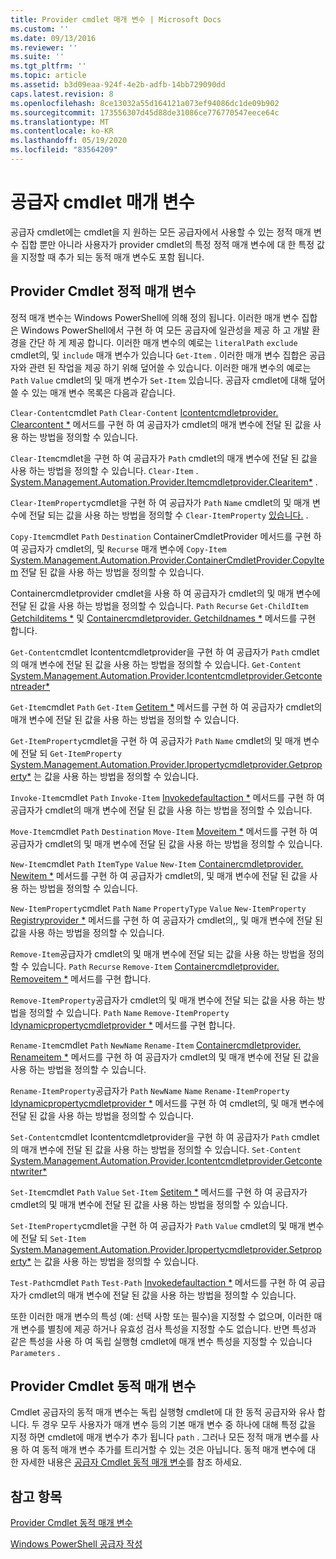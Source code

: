 ```yaml
---
title: Provider cmdlet 매개 변수 | Microsoft Docs
ms.custom: ''
ms.date: 09/13/2016
ms.reviewer: ''
ms.suite: ''
ms.tgt_pltfrm: ''
ms.topic: article
ms.assetid: b3d09eaa-924f-4e2b-adfb-14bb729090dd
caps.latest.revision: 8
ms.openlocfilehash: 8ce13032a55d164121a073ef94086dc1de09b902
ms.sourcegitcommit: 173556307d45d88de31086ce776770547eece64c
ms.translationtype: MT
ms.contentlocale: ko-KR
ms.lasthandoff: 05/19/2020
ms.locfileid: "83564209"
---
```

# <a name="provider-cmdlet-parameters"></a>공급자 cmdlet 매개 변수

공급자 cmdlet에는 cmdlet을 지 원하는 모든 공급자에서 사용할 수 있는 정적 매개 변수 집합 뿐만 아니라 사용자가 provider cmdlet의 특정 정적 매개 변수에 대 한 특정 값을 지정할 때 추가 되는 동적 매개 변수도 포함 됩니다.

## <a name="provider-cmdlet-static-parameters"></a>Provider Cmdlet 정적 매개 변수

정적 매개 변수는 Windows PowerShell에 의해 정의 됩니다. 이러한 매개 변수 집합은 Windows PowerShell에서 구현 하 여 모든 공급자에 일관성을 제공 하 고 개발 환경을 간단 하 게 제공 합니다. 이러한 매개 변수의 예로는 `literalPath` `exclude` cmdlet의, 및 `include` 매개 변수가 있습니다 `Get-Item` . 이러한 매개 변수 집합은 공급자와 관련 된 작업을 제공 하기 위해 덮어쓸 수 있습니다. 이러한 매개 변수의 예로는 `Path` `Value` cmdlet의 및 매개 변수가 `Set-Item` 있습니다. 공급자 cmdlet에 대해 덮어쓸 수 있는 매개 변수 목록은 다음과 같습니다.

`Clear-Content`cmdlet `Path` `Clear-Content` [Icontentcmdletprovider. Clearcontent *](/dotnet/api/System.Management.Automation.Provider.IContentCmdletProvider.ClearContent) 메서드를 구현 하 여 공급자가 cmdlet의 매개 변수에 전달 된 값을 사용 하는 방법을 정의할 수 있습니다.

`Clear-Item`cmdlet을 구현 하 여 공급자가 `Path` cmdlet의 매개 변수에 전달 된 값을 사용 하는 방법을 정의할 수 있습니다. `Clear-Item` . [System.Management.Automation.Provider.Itemcmdletprovider.Clearitem*](/dotnet/api/System.Management.Automation.Provider.ItemCmdletProvider.ClearItem) .

`Clear-ItemProperty`cmdlet을 구현 하 여 공급자가 `Path` `Name` cmdlet의 및 매개 변수에 전달 되는 값을 사용 하는 방법을 정의할 수 `Clear-ItemProperty` [있습니다.](/dotnet/api/System.Management.Automation.Provider.IPropertyCmdletProvider.ClearProperty) .

`Copy-Item`cmdlet `Path` `Destination` ContainerCmdletProvider 메서드를 구현 하 여 공급자가 cmdlet의, 및 `Recurse` 매개 변수에 `Copy-Item` [System.Management.Automation.Provider.ContainerCmdletProvider.CopyItem](/dotnet/api/System.Management.Automation.Provider.ContainerCmdletProvider.CopyItem) 전달 된 값을 사용 하는 방법을 정의할 수 있습니다.

Containercmdletprovider cmdlet을 사용 하 여 공급자가 cmdlet의 및 매개 변수에 전달 된 값을 사용 하는 방법을 정의할 수 있습니다. `Path` `Recurse` `Get-ChildItem` [Getchilditems *](/dotnet/api/System.Management.Automation.Provider.ContainerCmdletProvider.GetChildItems) 및 [Containercmdletprovider. Getchildnames *](/dotnet/api/System.Management.Automation.Provider.ContainerCmdletProvider.GetChildNames) 메서드를 구현 합니다.

`Get-Content`cmdlet Icontentcmdletprovider을 구현 하 여 공급자가 `Path` cmdlet의 매개 변수에 전달 된 값을 사용 하는 방법을 정의할 수 있습니다. `Get-Content` [System.Management.Automation.Provider.Icontentcmdletprovider.Getcontentreader*](/dotnet/api/System.Management.Automation.Provider.IContentCmdletProvider.GetContentReader)

`Get-Item`cmdlet `Path` `Get-Item` [Getitem *](/dotnet/api/System.Management.Automation.Provider.ItemCmdletProvider.GetItem) 메서드를 구현 하 여 공급자가 cmdlet의 매개 변수에 전달 된 값을 사용 하는 방법을 정의할 수 있습니다.

`Get-ItemProperty`cmdlet을 구현 하 여 공급자가 `Path` `Name` cmdlet의 및 매개 변수에 전달 되 `Get-ItemProperty` [System.Management.Automation.Provider.Ipropertycmdletprovider.Getproperty*](/dotnet/api/System.Management.Automation.Provider.IPropertyCmdletProvider.GetProperty) 는 값을 사용 하는 방법을 정의할 수 있습니다.

`Invoke-Item`cmdlet `Path` `Invoke-Item` [Invokedefaultaction *](/dotnet/api/System.Management.Automation.Provider.ItemCmdletProvider.InvokeDefaultAction) 메서드를 구현 하 여 공급자가 cmdlet의 매개 변수에 전달 된 값을 사용 하는 방법을 정의할 수 있습니다.

`Move-Item`cmdlet `Path` `Destination` `Move-Item` [Moveitem *](/dotnet/api/System.Management.Automation.Provider.NavigationCmdletProvider.MoveItem) 메서드를 구현 하 여 공급자가 cmdlet의 및 매개 변수에 전달 된 값을 사용 하는 방법을 정의할 수 있습니다.

`New-Item`cmdlet `Path` `ItemType` `Value` `New-Item` [Containercmdletprovider. Newitem *](/dotnet/api/System.Management.Automation.Provider.ContainerCmdletProvider.NewItem) 메서드를 구현 하 여 공급자가 cmdlet의, 및 매개 변수에 전달 된 값을 사용 하는 방법을 정의할 수 있습니다.

`New-ItemProperty`cmdlet `Path` `Name` `PropertyType` `Value` `New-ItemProperty` [Registryprovider *](/dotnet/api/Microsoft.PowerShell.Commands.RegistryProvider.NewProperty) 메서드를 구현 하 여 공급자가 cmdlet의,, 및 매개 변수에 전달 된 값을 사용 하는 방법을 정의할 수 있습니다.

`Remove-Item`공급자가 cmdlet의 및 매개 변수에 전달 되는 값을 사용 하는 방법을 정의할 수 있습니다. `Path` `Recurse` `Remove-Item` [Containercmdletprovider. Removeitem *](/dotnet/api/System.Management.Automation.Provider.ContainerCmdletProvider.RemoveItem) 메서드를 구현 합니다.

`Remove-ItemProperty`공급자가 cmdlet의 및 매개 변수에 전달 되는 값을 사용 하는 방법을 정의할 수 있습니다. `Path` `Name` `Remove-ItemProperty` [Idynamicpropertycmdletprovider *](/dotnet/api/System.Management.Automation.Provider.IDynamicPropertyCmdletProvider.RemoveProperty) 메서드를 구현 합니다.

`Rename-Item`cmdlet `Path` `NewName` `Rename-Item` [Containercmdletprovider. Renameitem *](/dotnet/api/System.Management.Automation.Provider.ContainerCmdletProvider.RenameItem) 메서드를 구현 하 여 공급자가 cmdlet의 및 매개 변수에 전달 된 값을 사용 하는 방법을 정의할 수 있습니다.

`Rename-ItemProperty`공급자가 `Path` `NewName` `Name` `Rename-ItemProperty` [Idynamicpropertycmdletprovider *](/dotnet/api/System.Management.Automation.Provider.IDynamicPropertyCmdletProvider.RenameProperty) 메서드를 구현 하 여 cmdlet의, 및 매개 변수에 전달 된 값을 사용 하는 방법을 정의할 수 있습니다.

`Set-Content`cmdlet Icontentcmdletprovider을 구현 하 여 공급자가 `Path` cmdlet의 매개 변수에 전달 된 값을 사용 하는 방법을 정의할 수 있습니다. `Set-Content` [System.Management.Automation.Provider.Icontentcmdletprovider.Getcontentwriter*](/dotnet/api/System.Management.Automation.Provider.IContentCmdletProvider.GetContentWriter)

`Set-Item`cmdlet `Path` `Value` `Set-Item` [Setitem *](/dotnet/api/System.Management.Automation.Provider.ItemCmdletProvider.SetItem) 메서드를 구현 하 여 공급자가 cmdlet의 및 매개 변수에 전달 된 값을 사용 하는 방법을 정의할 수 있습니다.

`Set-ItemProperty`cmdlet을 구현 하 여 공급자가 `Path` `Value` cmdlet의 및 매개 변수에 전달 되 `Set-Item` [System.Management.Automation.Provider.Ipropertycmdletprovider.Setproperty*](/dotnet/api/System.Management.Automation.Provider.IPropertyCmdletProvider.SetProperty) 는 값을 사용 하는 방법을 정의할 수 있습니다.

`Test-Path`cmdlet `Path` `Test-Path` [Invokedefaultaction *](/dotnet/api/System.Management.Automation.Provider.ItemCmdletProvider.InvokeDefaultAction) 메서드를 구현 하 여 공급자가 cmdlet의 매개 변수에 전달 된 값을 사용 하는 방법을 정의할 수 있습니다.

또한 이러한 매개 변수의 특성 (예: 선택 사항 또는 필수)을 지정할 수 없으며, 이러한 매개 변수를 별칭에 제공 하거나 유효성 검사 특성을 지정할 수도 없습니다. 반면 특성과 같은 특성을 사용 하 여 독립 실행형 cmdlet에 매개 변수 특성을 지정할 수 있습니다 `Parameters` .

## <a name="provider-cmdlet-dynamic-parameters"></a>Provider Cmdlet 동적 매개 변수

Cmdlet 공급자의 동적 매개 변수는 독립 실행형 cmdlet에 대 한 동적 공급자와 유사 합니다. 두 경우 모두 사용자가 매개 변수 등의 기본 매개 변수 중 하나에 대해 특정 값을 지정 하면 cmdlet에 매개 변수가 추가 됩니다 `path` . 그러나 모든 정적 매개 변수를 사용 하 여 동적 매개 변수 추가를 트리거할 수 있는 것은 아닙니다. 동적 매개 변수에 대 한 자세한 내용은 [공급자 Cmdlet 동적 매개 변수](./provider-cmdlet-dynamic-parameters.md)를 참조 하세요.

## <a name="see-also"></a>참고 항목

[Provider Cmdlet 동적 매개 변수](./provider-cmdlet-dynamic-parameters.md)

[Windows PowerShell 공급자 작성](./writing-a-windows-powershell-provider.md)
